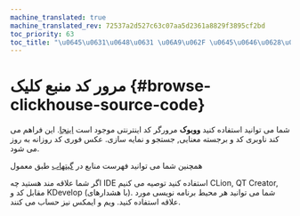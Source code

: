 ```yaml
---
machine_translated: true
machine_translated_rev: 72537a2d527c63c07aa5d2361a8829f3895cf2bd
toc_priority: 63
toc_title: "\u0645\u0631\u0648\u0631 \u06A9\u062F \u0645\u0646\u0628\u0639"
---
```


# مرور کد منبع کلیک {#browse-clickhouse-source-code}

شما می توانید استفاده کنید **ووبوک** مرورگر کد اینترنتی موجود است [اینجا](https://clickhouse.tech/codebrowser/html_report/ClickHouse/src/index.html). این فراهم می کند ناوبری کد و برجسته معنایی, جستجو و نمایه سازی. عکس فوری کد روزانه به روز می شود.

همچنین شما می توانید فهرست منابع در [گیتهاب](https://github.com/ClickHouse/ClickHouse) طبق معمول

اگر شما علاقه مند هستید چه IDE استفاده کنید توصیه می کنیم CLion, QT Creator, مقابل کد و KDevelop (با هشدارهای). شما می توانید هر محیط برنامه نویسی مورد علاقه استفاده کنید. ویم و ایمکس نیز حساب می کنند.
